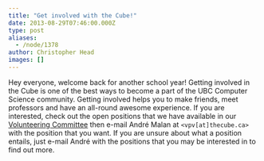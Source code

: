 ```yaml
---
title: "Get involved with the Cube!"
date: 2013-08-29T07:46:00.000Z
type: post
aliases:
  - /node/1378
author: Christopher Head
images: []
---
```


<div class="field field-name-body field-type-text-with-summary field-label-hidden"><div class="field-items"><div class="field-item even"><p>Hey everyone, welcome back for another school year! Getting involved in the Cube is one of the best ways to become a part of the UBC Computer Science community. Getting involved helps you to make friends, meet professors and have an all-round awesome experience. If you are interested, check out the open positions that we have available in our <a href="/club/about/volunteer">Volunteering Committee</a> then e-mail Andr&#xE9; Malan at <code>&lt;vpv[at]thecube.ca&gt;</code> with the position that you want. If you are unsure about what a position entails, just e-mail Andr&#xE9; with the positions that you may be interested in to find out more.</p>
</div></div></div>    <footer>
          </footer>
